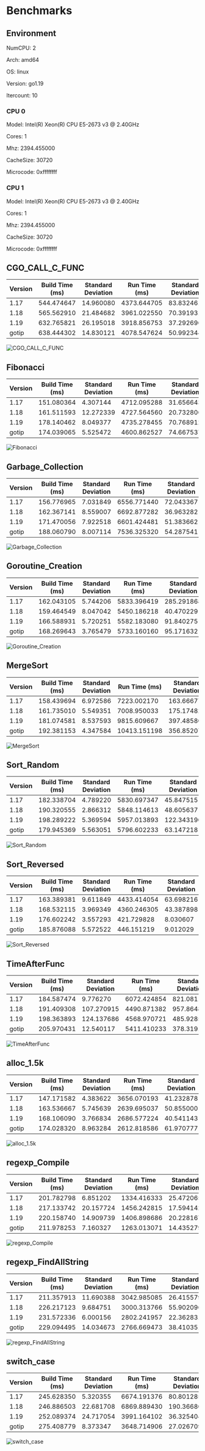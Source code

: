 # Benchmarks

## Environment

NumCPU: 2

Arch: amd64

OS: linux

Version: go1.19

Itercount: 10

### CPU 0

Model: Intel(R) Xeon(R) CPU E5-2673 v3 @ 2.40GHz

Cores: 1

Mhz: 2394.455000

CacheSize: 30720

Microcode: 0xffffffff

### CPU 1

Model: Intel(R) Xeon(R) CPU E5-2673 v3 @ 2.40GHz

Cores: 1

Mhz: 2394.455000

CacheSize: 30720

Microcode: 0xffffffff

## CGO_CALL_C_FUNC

| Version | Build Time (ms) | Standard Deviation | Run Time (ms) | Standard Deviation |
| ------ | ------ | ------ | ------ | ------ |
| 1.17 | 544.474647 | 14.960080 | 4373.644705 | 83.832461 |
| 1.18 | 565.562910 | 21.484682 | 3961.022550 | 70.391931 |
| 1.19 | 632.765821 | 26.195018 | 3918.856753 | 37.292696 |
| gotip | 638.444302 | 14.830121 | 4078.547624 | 50.992344 |

![CGO_CALL_C_FUNC](./CGO_CALL_C_FUNC__1eb049ef6b.png)

## Fibonacci

| Version | Build Time (ms) | Standard Deviation | Run Time (ms) | Standard Deviation |
| ------ | ------ | ------ | ------ | ------ |
| 1.17 | 151.080364 | 4.307144 | 4712.095288 | 31.656643 |
| 1.18 | 161.511593 | 12.272339 | 4727.564560 | 20.732806 |
| 1.19 | 178.140462 | 8.049377 | 4735.278455 | 70.768912 |
| gotip | 174.039065 | 5.525472 | 4600.862527 | 74.667537 |

![Fibonacci](./Fibonacci__016be0f0bc.png)

## Garbage_Collection

| Version | Build Time (ms) | Standard Deviation | Run Time (ms) | Standard Deviation |
| ------ | ------ | ------ | ------ | ------ |
| 1.17 | 156.776965 | 7.031849 | 6556.771440 | 72.043367 |
| 1.18 | 162.367141 | 8.559007 | 6692.877282 | 36.963282 |
| 1.19 | 171.470056 | 7.922518 | 6601.424481 | 51.383662 |
| gotip | 188.060790 | 8.007114 | 7536.325320 | 54.287541 |

![Garbage_Collection](./Garbage_Collection__f27466590e.png)

## Goroutine_Creation

| Version | Build Time (ms) | Standard Deviation | Run Time (ms) | Standard Deviation |
| ------ | ------ | ------ | ------ | ------ |
| 1.17 | 162.043105 | 5.744206 | 5833.396419 | 285.291868 |
| 1.18 | 159.464549 | 8.047042 | 5450.186218 | 40.470229 |
| 1.19 | 166.588931 | 5.720251 | 5582.183080 | 91.840275 |
| gotip | 168.269643 | 3.765479 | 5733.160160 | 95.171632 |

![Goroutine_Creation](./Goroutine_Creation__c0773f341a.png)

## MergeSort

| Version | Build Time (ms) | Standard Deviation | Run Time (ms) | Standard Deviation |
| ------ | ------ | ------ | ------ | ------ |
| 1.17 | 158.439694 | 6.972586 | 7223.002170 | 163.666778 |
| 1.18 | 161.735010 | 5.549351 | 7008.950033 | 175.174822 |
| 1.19 | 181.074581 | 8.537593 | 9815.609667 | 397.485803 |
| gotip | 192.381153 | 4.347584 | 10413.151198 | 356.852070 |

![MergeSort](./MergeSort__619024e898.png)

## Sort_Random

| Version | Build Time (ms) | Standard Deviation | Run Time (ms) | Standard Deviation |
| ------ | ------ | ------ | ------ | ------ |
| 1.17 | 182.338704 | 4.789220 | 5830.697347 | 45.847515 |
| 1.18 | 190.320555 | 2.866312 | 5848.114613 | 48.605637 |
| 1.19 | 198.289222 | 5.369594 | 5957.013893 | 122.343190 |
| gotip | 179.945369 | 5.563051 | 5796.602233 | 63.147218 |

![Sort_Random](./Sort_Random__7a0a58c9e3.png)

## Sort_Reversed

| Version | Build Time (ms) | Standard Deviation | Run Time (ms) | Standard Deviation |
| ------ | ------ | ------ | ------ | ------ |
| 1.17 | 163.389381 | 9.611849 | 4433.414054 | 63.698216 |
| 1.18 | 168.532115 | 3.969349 | 4360.246305 | 43.387898 |
| 1.19 | 176.602242 | 3.557293 | 421.729828 | 8.030607 |
| gotip | 185.876088 | 5.572522 | 446.151219 | 9.012029 |

![Sort_Reversed](./Sort_Reversed__4f239a2e28.png)

## TimeAfterFunc

| Version | Build Time (ms) | Standard Deviation | Run Time (ms) | Standard Deviation |
| ------ | ------ | ------ | ------ | ------ |
| 1.17 | 184.587474 | 9.776270 | 6072.424854 | 821.081107 |
| 1.18 | 191.409308 | 107.270915 | 4490.871382 | 957.864825 |
| 1.19 | 198.363893 | 124.137686 | 4568.970721 | 485.928535 |
| gotip | 205.970431 | 12.540117 | 5411.410233 | 378.319127 |

![TimeAfterFunc](./TimeAfterFunc__b4a2fe2bf5.png)

## alloc_1.5k

| Version | Build Time (ms) | Standard Deviation | Run Time (ms) | Standard Deviation |
| ------ | ------ | ------ | ------ | ------ |
| 1.17 | 147.171582 | 4.383622 | 3656.070193 | 41.232878 |
| 1.18 | 163.536667 | 5.745639 | 2639.695037 | 50.855000 |
| 1.19 | 168.106090 | 3.766834 | 2686.577224 | 40.541143 |
| gotip | 174.028320 | 8.963284 | 2612.818586 | 61.970777 |

![alloc_1.5k](./alloc_1.5k__78691b2f49.png)

## regexp_Compile

| Version | Build Time (ms) | Standard Deviation | Run Time (ms) | Standard Deviation |
| ------ | ------ | ------ | ------ | ------ |
| 1.17 | 201.782798 | 6.851202 | 1334.416333 | 25.472065 |
| 1.18 | 217.133742 | 20.157724 | 1456.242815 | 17.594142 |
| 1.19 | 220.158740 | 14.909739 | 1406.898686 | 20.228167 |
| gotip | 211.978253 | 7.160327 | 1263.013071 | 14.435279 |

![regexp_Compile](./regexp_Compile__b52c0e0ed5.png)

## regexp_FindAllString

| Version | Build Time (ms) | Standard Deviation | Run Time (ms) | Standard Deviation |
| ------ | ------ | ------ | ------ | ------ |
| 1.17 | 211.357913 | 11.690388 | 3042.985085 | 26.415579 |
| 1.18 | 226.217123 | 9.684751 | 3000.313766 | 55.902096 |
| 1.19 | 231.572336 | 6.000156 | 2802.241957 | 22.362831 |
| gotip | 229.094495 | 14.034673 | 2766.669473 | 38.410351 |

![regexp_FindAllString](./regexp_FindAllString__efbe67306d.png)

## switch_case

| Version | Build Time (ms) | Standard Deviation | Run Time (ms) | Standard Deviation |
| ------ | ------ | ------ | ------ | ------ |
| 1.17 | 245.628350 | 5.320355 | 6674.191376 | 80.801285 |
| 1.18 | 246.886503 | 22.681708 | 6869.889430 | 190.366800 |
| 1.19 | 252.089374 | 24.717054 | 3991.164102 | 36.325404 |
| gotip | 275.408779 | 8.373347 | 3648.714906 | 27.026709 |

![switch_case](./switch_case__725e73000e.png)

